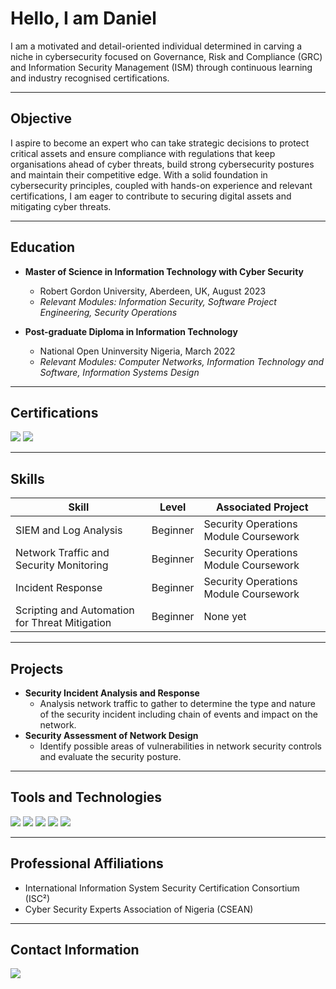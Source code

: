 # Hello, I am Daniel
I am a motivated and detail-oriented individual determined in carving a niche in cybersecurity focused on Governance, Risk and Compliance (GRC) and Information Security Management (ISM) through continuous learning and industry recognised certifications.

---
## Objective
I aspire to become an expert who can take strategic decisions to protect critical assets and ensure compliance with regulations that keep organisations ahead of cyber threats, build strong cybersecurity postures and maintain their competitive edge. With a solid foundation in cybersecurity principles, coupled with hands-on experience and relevant certifications, I am eager to contribute to securing digital assets and mitigating cyber threats.

---
## Education
- **Master of Science in Information Technology with Cyber Security**
  - Robert Gordon University, Aberdeen, UK, August 2023
  - *Relevant Modules: Information Security, Software Project Engineering, Security Operations*
  
- **Post-graduate Diploma in Information Technology**
  - National Open Uninversity Nigeria, March 2022
  - *Relevant Modules: Computer Networks, Information Technology and Software, Information Systems Design*

---
## Certifications
<a href="https://credly.com/badges/f342dbac-7847-4a95-86e8-f70e7e5095fb/linked_in_profile"><img src="https://img.shields.io/badge/ISC%C2%B2_-Certified in Cybersecurity (CC)-489838?style=flat-square&logo=ISC%C2%B2&logoColor=white&labelColor=black"/></a>
<img src="https://img.shields.io/badge/_-Google_Cybersecurity_Professional_Certificate-489838?style=flat-square&logo=google&logoColor=white&labelColor=black"/>

---
## Skills
  
| Skill                                         | Level     | Associated Project  |
|-----------------------------------------------|-----------|---------------------|
| SIEM and Log Analysis                         | Beginner  | Security Operations Module Coursework|
| Network Traffic and Security Monitoring       | Beginner  | Security Operations Module Coursework|
| Incident Response                             | Beginner  | Security Operations Module Coursework|
| Scripting and Automation for Threat Mitigation| Beginner  | None yet|

---
## Projects
- **Security Incident Analysis and Response**
  - Analysis network traffic to gather to determine the type and nature of the security incident including chain of events and impact on the network.
- **Security Assessment of Network Design**
  - Identify possible areas of vulnerabilities in network security controls and evaluate the security posture. 

---
## Tools and Technologies
<img src="https://img.shields.io/badge/Wireshark-005571?style=flat-square&logo=wireshark&logoColor=white&labelColor=black"/> <img src="https://img.shields.io/badge/Packet_Tracer-005571?style=flat-square&logo=cisco&logoColor=white&labelColor=black"/> <img src="https://img.shields.io/badge/Sguil-NSM_Interface-005571?style=flat-square&logo=sguil&logoColor=white&labelColor=black"/> <img src="https://img.shields.io/badge/Security_Onion-NSM_Tool-005571?style=flat-square&logo=securityonion&logoColor=white&labelColor=black"/> <img src="https://img.shields.io/badge/Kibana-Data_Visualization-005571?style=flat-square&logo=kibana&logoColor=white&labelColor=black"/>

---
## Professional Affiliations
- International Information System Security Certification Consortium (ISC²)
- Cyber Security Experts Association of Nigeria (CSEAN)

---
## Contact Information
<a href="https://linkedin.com/in/daniel-nwachukwu-eluwah-110b8737"><img src="https://img.shields.io/badge/-LinkedIn-blue?style=flat-square&logo=linkedin&logoColor=white&labelColor=black" /></a>
